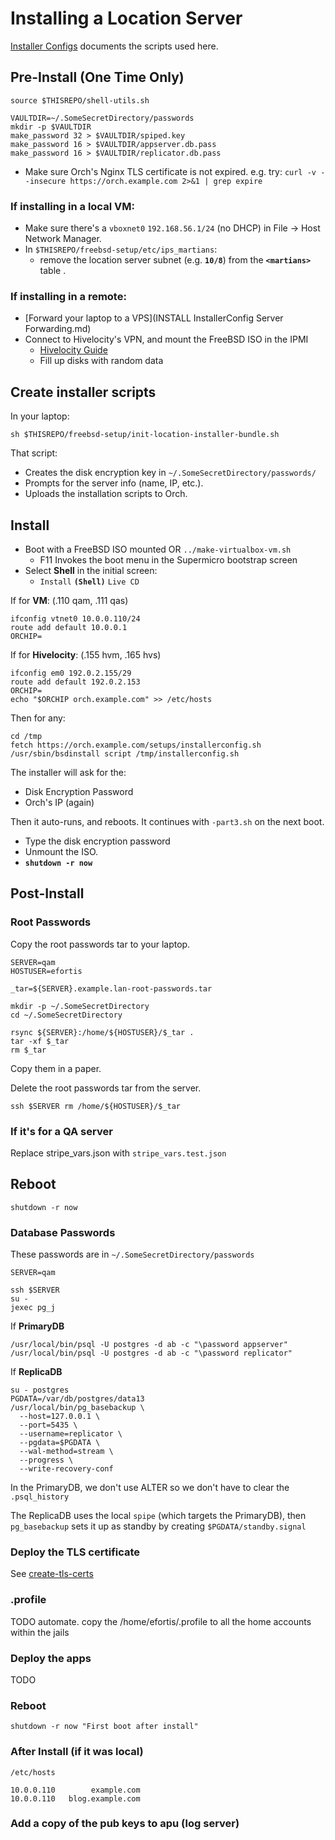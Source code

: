 # Installing a Location Server
[Installer Configs](./README.md) documents the scripts used here.

## Pre-Install (One Time Only)
```shell
source $THISREPO/shell-utils.sh

VAULTDIR=~/.SomeSecretDirectory/passwords
mkdir -p $VAULTDIR
make_password 32 > $VAULTDIR/spiped.key
make_password 16 > $VAULTDIR/appserver.db.pass
make_password 16 > $VAULTDIR/replicator.db.pass
```

- Make sure Orch's Nginx TLS certificate is not expired. e.g. try:
`curl -v --insecure https://orch.example.com 2>&1 | grep expire`

### If installing in a local VM: 
- Make sure there's a `vboxnet0` `192.168.56.1/24` (no DHCP) in File &rarr; Host Network Manager.
- In `$THISREPO/freebsd-setup/etc/ips_martians`: 
  - remove the location server subnet (e.g. **`10/8`**) from the **`<martians>`** table . 


### If installing in a remote:
- [Forward your laptop to a VPS](INSTALL InstallerConfig Server Forwarding.md)
- Connect to Hivelocity's VPN, and mount the FreeBSD ISO in the IPMI 
  - [Hivelocity Guide](../README%20VPN.md)
  - Fill up disks with random data
  
  
## Create installer scripts 
In your laptop:
```shell script
sh $THISREPO/freebsd-setup/init-location-installer-bundle.sh
```
That script:
- Creates the disk encryption key in `~/.SomeSecretDirectory/passwords/`
- Prompts for the server info (name, IP, etc.). 
- Uploads the installation scripts to Orch. 


## Install
- Boot with a FreeBSD ISO mounted OR `../make-virtualbox-vm.sh`
  - F11 Invokes the boot menu in the Supermicro bootstrap screen 
- Select **Shell** in the initial screen:
    - `Install` **`(Shell)`** `Live CD`

If for **VM**: (.110 qam, .111 qas)
```shell script
ifconfig vtnet0 10.0.0.110/24
route add default 10.0.0.1
ORCHIP=
```

If for **Hivelocity**: (.155 hvm, .165 hvs)
```shell script
ifconfig em0 192.0.2.155/29
route add default 192.0.2.153
ORCHIP=
echo "$ORCHIP orch.example.com" >> /etc/hosts
```

Then for any:
```shell script
cd /tmp
fetch https://orch.example.com/setups/installerconfig.sh 
/usr/sbin/bsdinstall script /tmp/installerconfig.sh
```

The installer will ask for the:
- Disk Encryption Password
- Orch's IP (again)

Then it auto-runs, and reboots. It continues with `-part3.sh` on the next boot.
- Type the disk encryption password
- Unmount the ISO. 
- **`shutdown -r now`**


## Post-Install 
### Root Passwords
Copy the root passwords tar to your laptop. 

```shell script
SERVER=qam
HOSTUSER=efortis
```

```shell script
_tar=${SERVER}.example.lan-root-passwords.tar

mkdir -p ~/.SomeSecretDirectory
cd ~/.SomeSecretDirectory

rsync ${SERVER}:/home/${HOSTUSER}/$_tar .
tar -xf $_tar
rm $_tar
```
Copy them in a paper.

Delete the root passwords tar from the server.
```shell script
ssh $SERVER rm /home/${HOSTUSER}/$_tar
```

### If it's for a QA server
Replace stripe_vars.json with `stripe_vars.test.json`


## Reboot
```shell script
shutdown -r now
```

### Database Passwords
These passwords are in `~/.SomeSecretDirectory/passwords`

```shell script
SERVER=qam

ssh $SERVER
su -
jexec pg_j
```

If **PrimaryDB**
```shell script
/usr/local/bin/psql -U postgres -d ab -c "\password appserver"
/usr/local/bin/psql -U postgres -d ab -c "\password replicator"
```

If **ReplicaDB**
```shell script
su - postgres 
PGDATA=/var/db/postgres/data13
/usr/local/bin/pg_basebackup \
  --host=127.0.0.1 \
  --port=5435 \
  --username=replicator \
  --pgdata=$PGDATA \
  --wal-method=stream \
  --progress \
  --write-recovery-conf
```

In the PrimaryDB, we don't use ALTER so we don't have to clear the `.psql_history`

The ReplicaDB uses the local `spipe` (which targets the PrimaryDB), then
`pg_basebackup` sets it up as standby by creating `$PGDATA/standby.signal`

### Deploy the TLS certificate
See [create-tls-certs](../create-tls-certs.md)


### .profile
TODO automate. copy the /home/efortis/.profile to all the home accounts within the jails

### Deploy the apps
TODO

### Reboot
```shell script
shutdown -r now "First boot after install"
```


### After Install (if it was local)
`/etc/hosts` 
```shell script
10.0.0.110        example.com
10.0.0.110   blog.example.com
```


### Add a copy of the pub keys to apu (log server)
